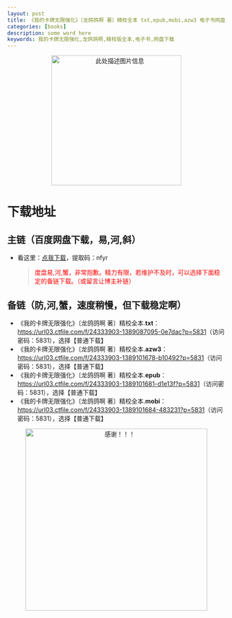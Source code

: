 ```yaml
---
layout: post
title: 《我的卡牌无限强化》〔龙鸽鸽啊 著〕精校全本 txt,epub,mobi,azw3 电子书网盘下载
categories: [books]
description: some word here
keywords: 我的卡牌无限强化,龙鸽鸽啊,精校版全本,电子书,网盘下载
---
```


<div align="center"><img src="https://qweree.cn/wp-content/uploads/2024/10/wo-de-ka-pai-wu-xian-qiang-hua.jpg" alt="此处描述图片信息" width="300px" height="auto"></div>

# 下载地址

## 主链（百度网盘下载，易,河,斜）

- 看这里：[点我下载](https://pan.baidu.com/s/1iMXUbSbtZQZjDcqDmnWUyw?pwd=nfyr)，提取码：nfyr

  > <p style="color:red" >度盘易,河,蟹，非常抱歉。精力有限，若维护不及时，可以选择下面稳定的备链下载。（或留言让博主补链）</p>

## 备链（防,河,蟹，速度稍慢，但下载稳定啊）

- 《我的卡牌无限强化》〔龙鸽鸽啊 著〕精校全本.**txt**：<https://url03.ctfile.com/f/24333903-1389087095-0e7dac?p=5831>（访问密码：5831），选择【普通下载】
- 《我的卡牌无限强化》〔龙鸽鸽啊 著〕精校全本.**azw3**：<https://url03.ctfile.com/f/24333903-1389101678-b10492?p=5831>（访问密码：5831），选择【普通下载】
- 《我的卡牌无限强化》〔龙鸽鸽啊 著〕精校全本.**epub**：<https://url03.ctfile.com/f/24333903-1389101681-d1e13f?p=5831>（访问密码：5831），选择【普通下载】
- 《我的卡牌无限强化》〔龙鸽鸽啊 著〕精校全本.**mobi**：<https://url03.ctfile.com/f/24333903-1389101684-483231?p=5831>（访问密码：5831），选择【普通下载】

<div align="center"><img src="https://pic.imgdb.cn/item/6707df6bd29ded1a8ce37031.gif" alt="感谢！！！" width="420px" height="auto"/></div>
